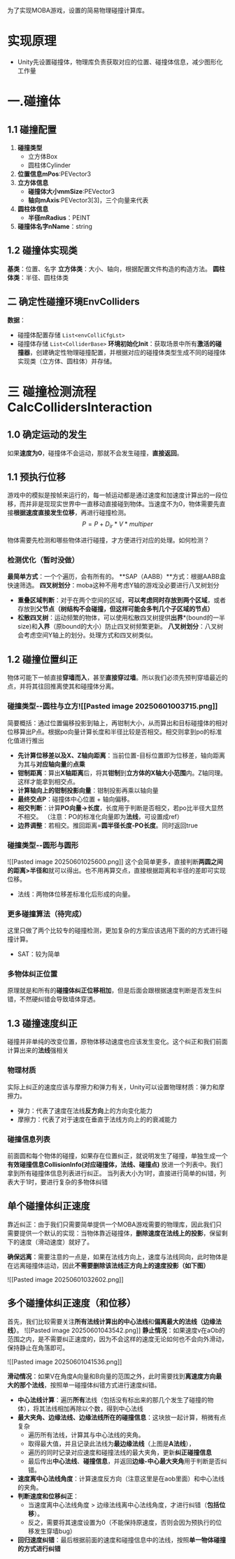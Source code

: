 为了实现MOBA游戏，设置的简易物理碰撞计算库。
# 实现原理
- Unity先设置碰撞体，物理库负责获取对应的位置、碰撞体信息，减少图形化工作量

# 一.碰撞体
## 1.1 碰撞配置
1. **碰撞类型**
	- 立方体Box
	- 圆柱体Cylinder
2. **位置信息mPos**:PEVector3
3. **立方体信息**
	- **碰撞体大小mmSize**:PEVector3
	- **轴向mAxis**:PEVector3[3]，三个向量来代表
4. **圆柱体信息**
	- **半径mRadius**：PEINT
5. **碰撞体名字nName**：string
## 1.2 碰撞体实现类
**基类**：位置、名字
**立方体类**：大小、轴向，根据配置文件构造的构造方法。
**圆柱体类**：半径、圆柱体类

## 二 确定性碰撞环境EnvColliders
**数据**：
- 碰撞体配置存储 `List<envColliCfgLst>`
- 碰撞体存储 `List<ColliderBase>`
**环境初始化Init**：获取场景中所有**激活的碰撞器**，创建确定性物理碰撞配置，并根据对应的碰撞体类型生成不同的碰撞体实现类（立方体、圆柱体）并存储。


# 三 碰撞检测流程CalcCollidersInteraction

## 1.0 确定运动的发生
如果**速度为0**，碰撞体不会运动，那就不会发生碰撞，**直接返回**。
## 1.1 预执行位移
游戏中的模拟是按帧来运行的，每一帧运动都是通过速度和加速度计算出的一段位移，而并非是现现实世界中一直移动直接碰到物体。当速度不为0，物体需要先直接**根据速度直接发生位移**，再进行碰撞检测。
$$
	P = P +D_{ir} * V * multiper
$$

物体需要先检测和哪些物体进行碰撞，才方便进行对应的处理。如何检测？
### 检测优化（暂时没做）
**最简单方式**：一个个遍历，会有所有的。
**SAP（AABB）**方式：根据AABB盒快速筛选。
**四叉树划分**：moba这种不用考虑Y轴的游戏没必要进行八叉树划分
- **重叠区域判断**：对于在两个空间的区域，**可以考虑同时存放到两个区域**，或者存放到**父节点（树结构不会碰撞，但这样可能会多判几个子区域的节点）**
- **松散四叉树**：运动频繁的物体，可以使用松散四叉树提供**出界***(bound的一半size)和**入界**（原bound的大小）防止四叉树频繁更新。
**八叉树划分**：八叉树会考虑空间Y轴上的划分。处理方式和四叉树类似。



## 1.2 碰撞位置纠正
物体可能下一帧直接**穿墙而入**，甚至**直接穿过墙**。所以我们必须先预判穿墙最近的点，并将其往回推离使其和碰撞体分离。
### 碰撞类型--圆柱与立方![[Pasted image 20250601003715.png]]
简要概括：通过位置偏移投影到轴上，再钳制大小，从而算出和目标碰撞体的相对位移算出P点。根据po向量计算长度和半径比较是否相交。相交则拿到po的标准化值进行推出
- **先计算位移差以及X、Z轴向距离**：当前位置-目标位置即为位移差，轴向距离为其与**对应轴向量**的**点乘**
- **钳制距离**：算出**X轴距离**后，将其**钳制**到**立方体的X轴大小范围**内。Z轴同理。这样才能拿到相交点。
- **计算轴向上的钳制投影向量**：钳制投影再乘以轴向量
- **最终交点P**：碰撞体中心位置 + 轴向偏移。
- **相交判断**：计算**PO向量->长度**，长度用于判断是否相交，若po比半径大显然不相交。
（注意：PO的标准化向量即为**法线**，可设置成ref）
- **边界调整**：若相交。推回距离=**圆半径长度-PO长度**。同时返回true
### 碰撞类型--圆形与圆形
![[Pasted image 20250601025600.png]]
这个会简单更多，直接判断**两圆之间的距离>半径和**就可以得出。也不用再算交点，直接根据距离和半径的差即可实现位移。
- 法线：两物体位移差标准化后形成的向量。
### 更多碰撞算法（待完成）
这里只做了两个比较专的碰撞检测，更加复杂的方案应该选用下面的的方式进行碰撞计算。
- SAT：较为简单
### 多物体纠正位置
原理就是和所有的**碰撞体纠正位移相加**，但是后面会跟根据速度判断是否发生纠错，不然硬纠错会导致墙体穿透。

## 1.3 碰撞速度纠正
碰撞并非单纯的改变位置，原物体移动速度也应该发生变化。这个纠正和我们前面计算出来的**法线**强相关
### 物理材质
实际上纠正的速度应该与摩擦力和弹力有关，Unity可以设置物理材质：弹力和摩擦力。
- 弹力：代表了速度在法线**反方向**上的方向变化能力
- 摩擦力：代表了对于速度在垂直于法线方向上的的衰减能力


### 碰撞信息列表
前面圆和每个物体的碰撞，如果存在位置纠正，就说明发生了碰撞，单独生成一个**有效碰撞信息CollisionInfo(对应碰撞体，法线、碰撞点)** 放进一个列表中。我们拿到所有碰撞体信息列表进行纠正。
当列表大小为1时，直接进行简单的纠错，列表大于1时，要进行复杂的多物体纠错
## 单个碰撞体纠正速度
靠近纠正：由于我们只需要简单提供一个MOBA游戏需要的物理库，因此我们只需要提供一个默认的实现：当物体靠近碰撞体，**删除速度在法线上的投影**，保留剩下的速度（滑动速度）就好了。

**确保远离**：需要注意的一点是，如果在法线方向上，速度与法线同向，此时物体是在远离碰撞体运动，因此**不需要删除该法线正方向上的速度投影（如下图）**

![[Pasted image 20250601032602.png]]

## 多个碰撞体纠正速度（和位移）


首先，我们比较需要关注**所有法线计算出的中心法线**和**偏离最大的法线（边缘法线）**。
![[Pasted image 20250601043542.png]]
**静止情况**：如果速度v在aOb的范围之内，是不需要纠正速度的，因为不会这样的速度无论如何也不会向外滑动，保持静止在角落即可。

![[Pasted image 20250601041536.png]]

**滑动情况**：如果V在角度A向量和B向量的范围之外，此时需要找到**离速度方向最大的那个法线**，按照单一碰撞体纠错方式进行速度纠错。
- **中心法线计算**：遍历**所有**法线（包括没有标出来的那几个发生了碰撞的物体），将其法线相加再除以个数，得到中心法线
- **最大夹角、边缘法线、边缘法线所在的碰撞信息**：这块放一起计算，稍微有点复杂
	- 遍历所有法线，计算其与中心法线的夹角。
	- 取得最大值，并且记录此法线为**最边缘法线**（上图是**A法线**），
	- 遍历的同时记录对应速度和碰撞法线的最大夹角，更新**纠正碰撞信息**
	- 最后传出**中心法线**、**碰撞信息**，并返回**边缘-中心最大夹角**用于判断是否纠错。
- **速度离中心法线角度**：计算速度反方向（注意这里是在aob里面）和中心法线的夹角。
- **判断速度和位移纠正**：
	- 当速度离中心法线角度 > 边缘法线离中心法线角度，才进行纠错（**包括位移**）。
	- 反之，需要将其速度设置为0（不能保持原速度，否则会因为预执行的位移发生穿墙bug）
- **回归速度纠错**：最后根据前面的速度和碰撞信息中的法线，按照**单一物体碰撞的方式进行纠错**


